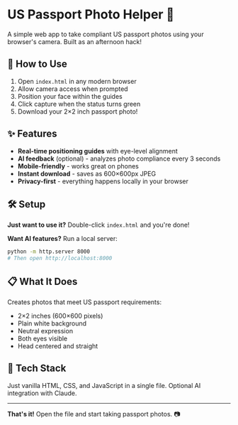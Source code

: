 # US Passport Photo Helper 📸

A simple web app to take compliant US passport photos using your browser's camera. Built as an afternoon hack!

## 🚀 How to Use

1. Open `index.html` in any modern browser
2. Allow camera access when prompted
3. Position your face within the guides
4. Click capture when the status turns green
5. Download your 2×2 inch passport photo!

## ✨ Features

- **Real-time positioning guides** with eye-level alignment
- **AI feedback** (optional) - analyzes photo compliance every 3 seconds
- **Mobile-friendly** - works great on phones
- **Instant download** - saves as 600×600px JPEG
- **Privacy-first** - everything happens locally in your browser

## 🛠️ Setup

**Just want to use it?** Double-click `index.html` and you're done!

**Want AI features?** Run a local server:
```bash
python -m http.server 8000
# Then open http://localhost:8000
```

## 📋 What It Does

Creates photos that meet US passport requirements:
- 2×2 inches (600×600 pixels)
- Plain white background
- Neutral expression
- Both eyes visible
- Head centered and straight

## 🔧 Tech Stack

Just vanilla HTML, CSS, and JavaScript in a single file. Optional AI integration with Claude.

---

**That's it!** Open the file and start taking passport photos. 📷
